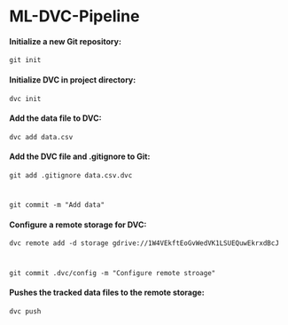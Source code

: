 # ML-DVC-Pipeline

#### Initialize a new Git repository:
`git init`
#### Initialize DVC in project directory:
`dvc init`
#### Add the data file to DVC:
`dvc add data.csv`
#### Add the DVC file and .gitignore to Git:
`git add .gitignore data.csv.dvc`
#
`git commit -m "Add data"` 

#### Configure a remote storage for DVC:
`dvc remote add -d storage gdrive://1W4VEkftEoGvWedVK1LSUEQuwEkrxdBcJ`
#
`git commit .dvc/config -m "Configure remote stroage"`
#### Pushes the tracked data files to the remote storage:
`dvc push`

